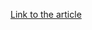 [Link to the article](https://fieldeffect.com/blog/moxa-addresses-vulnerabilities-in-its-industrial-routers)
